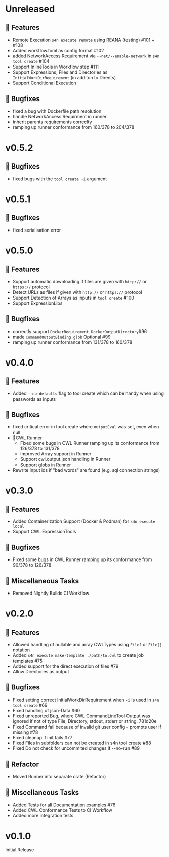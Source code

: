 # Unreleased
## 🚀 Features
- Remote Execution `s4n execute remote` using REANA (testing) #101 + #108
- Added workflow.toml as config format #102
- added NetworkAccess Requirement via `--net/--enable-network` in `s4n tool create` #104
- Support InlineTools in Workflow step #111
- Support Expressions, Files and Directories as `InitialWorkDirRequirement` (in additon to Dirents)
- Support Conditional Execution

## 🐛 Bugfixes
- fixed a bug with Dockerfile path resolution
- handle NetworkAccess Requirment in runner
- inherit parents requirements correclty
- ramping up runner conformance from 160/378 to 204/378

# v0.5.2
## 🐛 Bugfixes
- fixed bugs with the `tool create -i` argument

# v0.5.1
## 🐛 Bugfixes
- fixed serialisation error

# v0.5.0
## 🚀 Features
- Support automatic downloading if files are given with `http://` or `https://` protocol
- Detect URLs as files if given with `http://` or `https://` protocol
- Support Detection of Arrays as inputs in `tool create` #100
- Support ExpressionLibs

## 🐛 Bugfixes
- correctly support `DockerRequirement.DockerOutputDirectory`#96
- made `CommandOutputBinding.glob` Optional #99
- ramping up runner conformance from 131/378 to 160/378

# v0.4.0
## 🚀 Features
- Added `--no-defaults` flag to tool create which can be handy when using passwords as inputs

## 🐛 Bugfixes
- fixed critical error in tool create where `outputEval` was set, even when null
- 🏃CWL Runner
    - Fixed some bugs in CWL Runner ramping up its conformance from 126/378 to 131/378
    - Improved Array support in Runner
    - Support cwl.output.json handling in Runner
    - Support globs in Runner
- Rewrite input ids if "bad words" are found (e.g. sql connection strings)

# v0.3.0
## 🚀 Features
- Added Containerization Support (Docker & Podman) for `s4n execute local`
- Support CWL ExpressionTools

## 🐛 Bugfixes
- Fixed some bugs in CWL Runner ramping up its conformance from 90/378 to 126/378

## 👀 Miscellaneous Tasks
- Removed Nightly Builds CI Workflow

# v0.2.0
## 🚀 Features
- Allowed handling of nullable and array CWLTypes using `File?` or `File[]` notation
- Added `s4n execute make-template ./path/to.cwl` to create job templates #75
- Added support for the direct execution of files #79
- Allow Directories as output

## 🐛 Bugfixes
- Fixed setting correct InitialWorkDirRequirement when `-i` is used in `s4n tool create` #69
- Fixed handling of json-Data #60
- Fixed unreported Bug, where CWL CommandLineTool Output was ignored if not of type File, Directory, stdout, stderr or string. 781d20e
- Fixed Command fail because of invalid git user config - prompts user if missing #78
- Fixed cleanup if init fails #77
- Fixed Files in subfolders can not be created in s4n tool create #88
- Fixed Do not check for uncommited changes if --no-run #89

## 🚜 Refactor
- Moved Runner into separate crate (Refactor)

## 👀 Miscellaneous Tasks
- Added Tests for all Documentation examples #76
- Added CWL Conformance Tests to CI Workflow
- Added more integration tests

# v0.1.0
Initial Release
